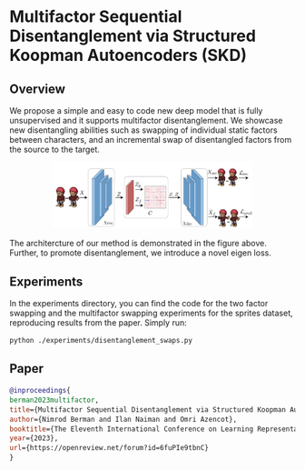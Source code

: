 # Multifactor Sequential Disentanglement via Structured Koopman Autoencoders (SKD)

## Overview
We propose a simple and easy to code new deep model that is fully unsupervised and it supports multifactor disentanglement. We showcase new disentangling abilities such as swapping of individual static factors between characters, and an incremental swap of disentangled factors from the source to the target.

<div align=center><img src="fig/KAE_arch.png" width="70%"></div>

The architercture of our method is demonstrated in the figure above. Further, to promote disentanglement, we introduce a novel eigen loss.

## Experiments

In the experiments directory, you can find the code for the two factor swapping and the multifactor swapping experiments for the sprites dataset, reproducing results from the paper.
Simply run:
```
python ./experiments/disentanglement_swaps.py
```


## Paper
```bibtex
@inproceedings{
berman2023multifactor,
title={Multifactor Sequential Disentanglement via Structured Koopman Autoencoders},
author={Nimrod Berman and Ilan Naiman and Omri Azencot},
booktitle={The Eleventh International Conference on Learning Representations },
year={2023},
url={https://openreview.net/forum?id=6fuPIe9tbnC}
}
```
